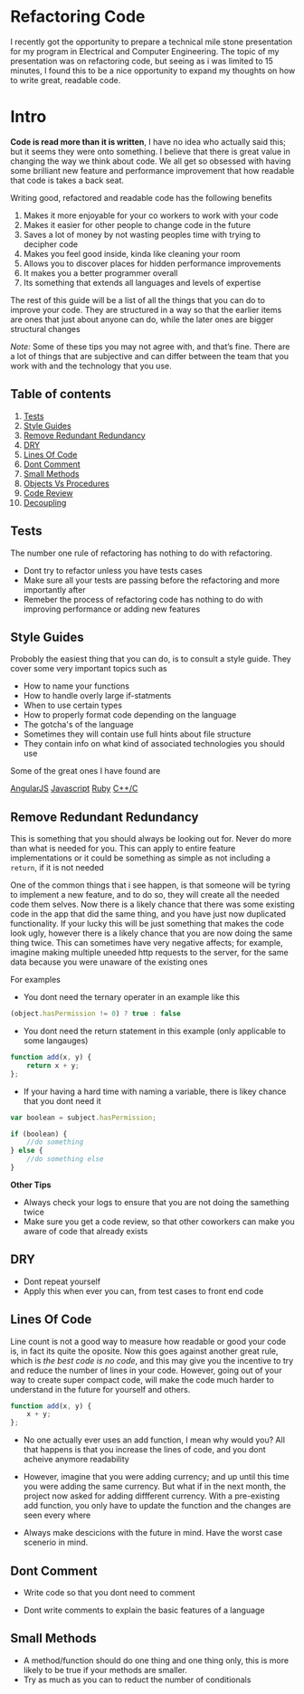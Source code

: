 # Refactoring Code

I recently got the opportunity to prepare a technical mile stone presentation for my program in Electrical and Computer Engineering. The topic of my presentation was on refactoring code, but seeing as i was limited to 15 minutes, I found this to be a nice opportunity to expand my thoughts on how to write great, readable code.

# Intro

**Code is read more than it is written**, I have no idea who actually said this; but it seems they were onto something. I believe that there is great value in changing the way we think about code. We all get so obsessed with having some brilliant new feature and performance improvement that how readable that code is takes a back seat.

Writing good, refactored and readable code has the following benefits 

1. Makes it more enjoyable for your co workers to work with your code
2. Makes it easier for other people to change code in the future
3. Saves a lot of money by not wasting peoples time with trying to decipher code
4. Makes you feel good inside, kinda like cleaning your room 
5. Allows you to discover places for hidden performance improvements
6. It makes you a better programmer overall 
7. Its something that extends all languages and levels of expertise

The rest of this guide will be a list of all the things that you can do to improve your code. They are structured in a way so that the earlier items are ones that just about anyone can do, while the later ones are bigger structural changes 

_Note:_ Some of these tips you may not agree with, and that’s fine. There are a lot of things that are subjective and can differ between the team that you work with and the technology that you use.

## Table of contents

1. [Tests](#tests)
1. [Style Guides](#style-guides)
1. [Remove Redundant Redundancy](#remove-redundant-redundancy)
1. [DRY](#dry)
1. [Lines Of Code](#lines-of-code)
1. [Dont Comment](#dont-comment)
1. [Small Methods](#small-methods)
1. [Objects Vs Procedures](#objects-vs-procedures)
1. [Code Review](#code-review)
1. [Decoupling](#decoupling)

## Tests

The number one rule of refactoring has nothing to do with refactoring.

- Dont try to refactor unless you have tests cases
- Make sure all your tests are passing before the refactoring and more importantly after
- Remeber the process of refactoring code has nothing to do with improving performance or adding new features

## Style Guides

Probobly the easiest thing that you can do, is to consult a style guide. They cover some very important topics such as

- How to name your functions
- How to handle overly large if-statments
- When to use certain types
- How to properly format code depending on the language
- The gotcha's of the language 
- Sometimes they will contain use full hints about file structure
- They contain info on what kind of associated technologies you should use

Some of the great ones I have found are 

[AngularJS](https://github.com/johnpapa/angular-styleguide)
[Javascript](https://github.com/airbnb/javascript)
[Ruby](https://github.com/airbnb/ruby)
[C++/C](https://google-styleguide.googlecode.com/svn/trunk/cppguide.html)

## Remove Redundant Redundancy

This is something that you should always be looking out for. Never do more than what is needed for you. This can apply to entire feature implementations or it could be something as simple as not including a `return`, if it is not needed

One of the common things that i see happen, is that someone will be tyring to implement a new feature, and to do so, they will create all the needed code them selves. Now there is a likely chance that there was some existing code in the app that did the same thing, and you have just now duplicated functionality. If your lucky this will be just something that makes the code look ugly, however there is a likely chance that you are now doing the same thing twice. This can sometimes have very negative affects; for example, imagine making multiple uneeded http requests to the server, for the same data because you were unaware of the existing ones

For examples

- You dont need the ternary operater in an example like this

```javascript
(object.hasPermission != 0) ? true : false
```

- You dont need the return statement in this example (only applicable to some langauges)

```javascript
function add(x, y) {
	return x + y;
};
```

- If your having a hard time with naming a variable, there is likey chance that you dont need it

```javascript
var boolean = subject.hasPermission;

if (boolean) {
	//do something
} else {
	//do something else
}
```

**Other Tips**

- Always check your logs to ensure that you are not doing the samething twice
- Make sure you get a code review, so that other coworkers can make you aware of code that already exists

## DRY 

- Dont repeat yourself
- Apply this when ever you can, from test cases to front end code

## Lines Of Code

Line count is not a good way to measure how readable or good your code is, in fact its quite the oposite. Now this goes against another great rule, which is _the best code is no code_, and this may give you the incentive to try and reduce the number of lines in your code. However, going out of your way to create super compact code, will make the code much harder to understand in the future for yourself and others.


```javascript
function add(x, y) {
	x + y;
};
```

- No one actually ever uses an add function, I mean why would you? All that happens is that you increase the lines of code, and you dont acheive anymore readability 

- However, imagine that you were adding currency; and up until this time you were adding the same currency. But what if in the next month, the project now asked for adding diffferent currency. With a pre-existing add function, you only have to update the function and the changes are seen every where 

- Always make descicions with the future in mind. Have the worst case scenerio in mind.

## Dont Comment

- Write code so that you dont need to comment 

- Dont write comments to explain the basic features of a language

## Small Methods

- A method/function should do one thing and one thing only, this is more likely to be true if your methods are smaller.
- Try as much as you can to reduct the number of conditionals
